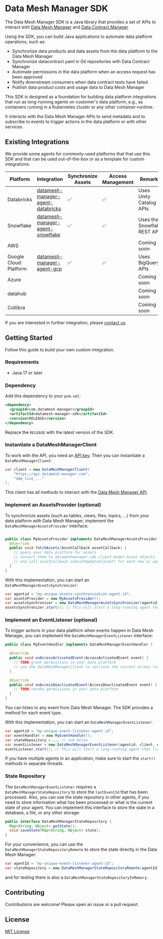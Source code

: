 Data Mesh Manager SDK
======================

The Data Mesh Manager SDK is a Java library that provides a set of APIs to interact with  [Data Mesh Manager](https://datamesh-manager.com) and [Data Contract Manager](https://datacontract-manager.com).

Using the SDK, you can build Java applications to automate data platform operations, such as:

- Synchronize data products and data assets from the data platform to the Data Mesh Manager
- Synchronize datacontract.yaml in Git repositories with Data Contract Manager
- Automate permissions in the data platform when an access request has been approved
- Notify downstream consumers when data contract tests have failed
- Publish data product costs and usage data to Data Mesh Manager

This SDK is designed as a foundation for building data platform integrations that run as long-running agents on customer's data platform, e.g., as containers running in a Kubernetes cluster or any other container-runtime. 

It interacts with the Data Mesh Manager APIs to send metadata and to subscribe to events to trigger actions in the data platform or with other services.


Existing Integrations
---

We provide some agents for commonly-used platforms that that use this SDK and that can be used out-of-the-box or as a template for custom integrations:

| Platform    | Integration                                                                                                | Synchronize Assets | Access Management | Remarks                 |
|-------------|------------------------------------------------------------------------------------------------------------|--------------------|-------------------|-------------------------|
| Databricks  | [datamesh-manager-agent-databricks](https://github.com/datamesh-manager/datamesh-manager-agent-databricks) | ✅                  | ✅                 | Uses Unity Catalog APIs |
| Snowflake   |  [datamesh-manager-agent-snowflake](https://github.com/datamesh-manager/datamesh-manager-agent-snowflake)                                                                                                          | ✅                   | ✅                  |  Uses the Snowflake REST API           | 
| AWS         |                                                                                                            |                    |                   | Coming soon             |
| Google Cloud Platform | [datamesh-manager-agent-gcp](https://github.com/datamesh-manager/datamesh-manager-agent-gcp)                                                                                                           | ✅                    |✅                   | Uses BigQuery APIs             |
| Azure       |                                                                                                            |                    |                   | Coming soon             |
| datahub     |                                                                                                            |                    |                   | Coming soon             |
| Collibra    |                                                                                                            |                    |                   | Coming soon             |

If you are interested in further integration, please [contact us](https://entropy-data.atlassian.net/servicedesk/customer/portals).


Getting Started
---

Follow this guide to build your own custom integration.

### Requirements

- Java 17 or later

### Dependency

Add this dependency to your `pom.xml`:

```xml
<dependency>
  <groupId>com.datamesh-manager</groupId>
  <artifactId>datamesh-manager-sdk</artifactId>
  <version>RELEASE</version>
</dependency>
```

Replace the `RELEASE` with the latest version of the SDK.

### Instantiate a DataMeshManagerClient

To work with the API, you need an [API key](https://docs.datamesh-manager.com/quickstart).
Then you can instantiate a `DataMeshManagerClient`:

```java
var client = new DataMeshManagerClient(
    "https://api.datamesh-manager.com",
    "dmm_live_..."
);
```

This client has all methods to interact with the [Data Mesh Manager API](https://api.datamesh-manager.com/swagger/index.html).

### Implement an AssetsProvider (optional)

To synchronize assets (such as tables, views, files, topics, ...) from your data platform with Data Mesh Manager, implement the `DataMeshManagerAssetsProvider` interface:

```java

public class MyAssetsProvider implements DataMeshManagerAssetsProvider {
  @Override
  public void fetchAssets(AssetCallback assetCallback) {
    // query your data platform for assets
    // convert them to datameshmanager.sdk.client.model.Asset objects
    // and call assetCallback.onAssetUpdated(asset) for each new or updated asset
  }
}
```

With this implementation, you can start an `DataMeshManagerAssetsSynchronizer`:

```java
var agentid = "my-unique-assets-synchronization-agent-id";
var assetsProvider = new MyAssetsProvider();
var assetsSynchronizer = new DataMeshManagerAssetsSynchronizer(agentid, client, assetsSupplier);
assetsSynchronizer.start(); // This will start a long-running agent that calls the fetchAssets method periodically
```

### Implement an EventListener (optional)

To trigger actions in your data platform when events happen in Data Mesh Manager, you can implement the `DataMeshManagerEventListener` interface:

```java
public class MyEventHandler implements DataMeshManagerEventHandler {

  @Override
  public void onAccessActivatedEvent(AccessActivatedEvent event) {
    // TODO grant permissions in your data platform
    // use the DataMeshManagerClient to retrieve the current access resource and data product and consumer resource for details
  }

  @Override
  public void onAccessDeactivatedEvent(AccessDeactivatedEvent event) {
    // TODO revoke permissions in your data platform
  }
}
```

You can listen to any event from Data Mesh Manager. The SDK provides a method for each event type.

With this implementation, you can start an `DataMeshManagerEventListener`:

```java
var agentid = "my-unique-event-listener-agent-id";
var eventHandler = new MyEventHandler();
var stateRepository = ... // see below
var eventListener = new DataMeshManagerEventListener(agentid, client, eventHandler, stateRepository);
eventListener.start(); // This will start a long-running agent that listens to events from Data Mesh Manager
```

If you have multiple agents in an application, make sure to start the `start()` methods in separate threads.

### State Repository

The `DataMeshManagerEventListener` requires a `DataMeshManagerStateRepository` to store the `lastEventId` that has been processed.
Also, you can use the state repository in other agents, if you need to store information what has been processed or what is the current state of your agent.
You can implement this interface to store the state in a database, a file, or any other storage:

```java
public interface DataMeshManagerStateRepository {
  Map<String, Object> getState();
  void saveState(Map<String, Object> state);
}
```

For your convenience, you can use the `DataMeshManagerStateRepositoryRemote` to store the state directly in the Data Mesh Manager:

```java
var agentId = "my-unique-event-listener-agent-id";
var stateRepository = new DataMeshManagerStateRepositoryRemote(agentId, client);
```

and for testing there is also a `DataMeshManagerStateRepositoryInMemory`.



Contributing
---
Contributions are welcome! Please open an issue or a pull request.

License
---
[MIT License](LICENSE)
